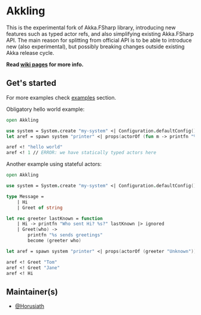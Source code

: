 # Akkling

This is the experimental fork of Akka.FSharp library, introducing new features such as typed actor refs, and also simplifying existing Akka.FSharp API. The main reason for splitting from official API is to be able to introduce new (also experimental), but possibly breaking changes outside existing Akka release cycle.

**Read [wiki pages](https://github.com/Horusiath/Akkling/wiki/Table-of-contents) for more info.**

## Get's started

For more examples check [examples](https://github.com/Horusiath/Akkling/tree/master/examples) section.

Obligatory hello world example:

```fsharp
open Akkling

use system = System.create "my-system" <| Configuration.defaultConfig()
let aref = spawn system "printer" <| props(actorOf (fun m -> printfn "%s" m |> ignored))

aref <! "hello world"
aref <! 1 // ERROR: we have statically typed actors here
```

Another example using stateful actors:

```fsharp
open Akkling

use system = System.create "my-system" <| Configuration.defaultConfig()

type Message =
    | Hi
    | Greet of string

let rec greeter lastKnown = function
    | Hi -> printfn "Who sent Hi? %s?" lastKnown |> ignored
    | Greet(who) ->
        printfn "%s sends greetings"
        become (greeter who)

let aref = spawn system "printer" <| props(actorOf (greeter "Unknown"))

aref <! Greet "Tom"
aref <! Greet "Jane"
aref <! Hi
```

## Maintainer(s)

- [@Horusiath](https://github.com/Horusiath)